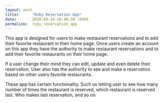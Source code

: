 ```yaml
---
layout: post
title:      "Ruby Reservation App"
date:       2020-09-14 20:48:30 -0400
permalink:  ruby_reservation_app
---
```



This app is designed for users to make restaurant reservations and to add their favorite restaurant in their home page. Once users create an account on this app they have the authority to make restaurant reservations and to add their favorite restaurants on their home page. 

If a user change their mind they can edit, update and even delete their reservation. User also has the authority to see and make a reservation based on other users favorite restaurants. 

These app has certain functionality. Such us letting user to see how many number of times the restaurant is reserved, which restaurant is reserved last. Who makes last reservation, and so on. 
